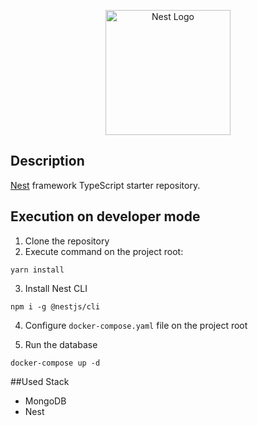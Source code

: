 <p align="center">
  <a href="http://nestjs.com/" target="blank"><img src="https://nestjs.com/img/logo-small.svg" width="200" alt="Nest Logo" /></a>
</p>


## Description

[Nest](https://github.com/nestjs/nest) framework TypeScript starter repository.

## Execution on developer mode

1. Clone the repository
2. Execute command on the project root:
```
yarn install
```
3. Install Nest CLI
```
npm i -g @nestjs/cli
```
4. Configure `docker-compose.yaml` file on the project root

5. Run the database
```
docker-compose up -d
```

##Used Stack
* MongoDB
* Nest
